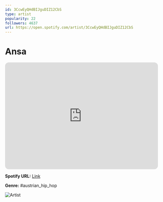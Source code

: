 ```yaml
---
id: 3CcwEyQHdBIJguDIZ12CbS
type: artist
popularity: 22
followers: 4637
url: https://open.spotify.com/artist/3CcwEyQHdBIJguDIZ12CbS
---
```

# Ansa

<iframe style="border-radius:12px" src="https://open.spotify.com/embed/artist/3CcwEyQHdBIJguDIZ12CbS" width="100%" height="352" frameBorder="0" allowfullscreen="" allow="autoplay; clipboard-write; encrypted-media; fullscreen; picture-in-picture" loading="lazy"></iframe>

**Spotify URL:** [Link](https://open.spotify.com/artist/3CcwEyQHdBIJguDIZ12CbS)

**Genre:**  #austrian_hip_hop

![Artist](https://i.scdn.co/image/ab6761610000e5eb19908f82c034b155411f55c5)
